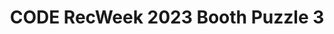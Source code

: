 ---
title: CODE RecWeek 2023 Booth Puzzle 3
redirect_to: https://im-a-puzzle.com/share/2537f5def2fb000
redirect_from: 
  - /RW23BoothPuzzle3
  - /rw23boothpuzzle3
---
